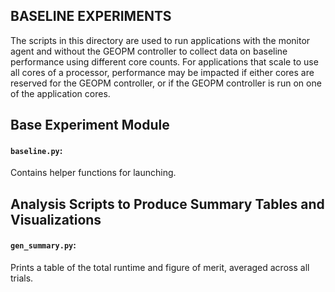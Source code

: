 BASELINE EXPERIMENTS
--------------------

The scripts in this directory are used to run applications with the
monitor agent and without the GEOPM controller to collect data on
baseline performance using different core counts.  For applications
that scale to use all cores of a processor, performance may be impacted
if either cores are reserved for the GEOPM controller, or if the GEOPM
controller is run on one of the application cores.


## Base Experiment Module

#### `baseline.py`:

  Contains helper functions for launching.

## Analysis Scripts to Produce Summary Tables and Visualizations

#### `gen_summary.py`:

  Prints a table of the total runtime and figure of merit, averaged
  across all trials.